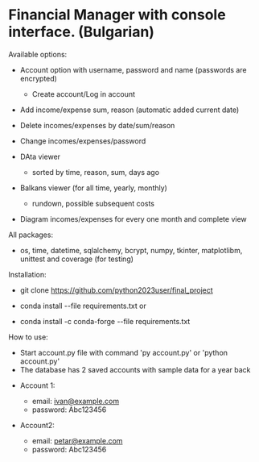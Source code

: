 # Financial Manager with console interface. (Bulgarian)

Available options:

 * Account option with username, password and name (passwords are encrypted)
   - Create account/Log in account
  
 * Add income/expense sum, reason (automatic added current date)
  
 * Delete incomes/expenses by date/sum/reason
  
 * Change incomes/expenses/password
  
 * DAta viewer
   - sorted by time, reason, sum, days ago
  
 * Balkans viewer (for all time, yearly, monthly)
   - rundown, possible subsequent costs
  
 * Diagram incomes/expenses for every one month and complete view

All packages:
  - os, time, datetime, sqlalchemy, bcrypt, numpy, tkinter, matplotlibm, unittest and coverage (for testing)

Installation:
  - git clone https://github.com/python2023user/final_project

  - conda install --file requirements.txt
    or
  - conda install -c conda-forge --file requirements.txt

How to use:
  - Start account.py file with command 'py account.py' or 'python account.py'
  - The database has 2 saved accounts with sample data for a year back

* Account 1:
  - email: ivan@example.com
  - password: Abc123456
 
* Account2:
  - email: petar@example.com
  - password: Abc123456
 
